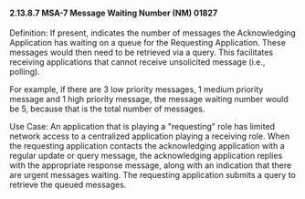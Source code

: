 #### 2.13.8.7 MSA-7 Message Waiting Number (NM) 01827

Definition: If present, indicates the number of messages the Acknowledging Application has waiting on a queue for the Requesting Application. These messages would then need to be retrieved via a query. This facilitates receiving applications that cannot receive unsolicited message (i.e., polling).

For example, if there are 3 low priority messages, 1 medium priority message and 1 high priority message, the message waiting number would be 5, because that is the total number of messages.

Use Case: An application that is playing a "requesting" role has limited network access to a centralized application playing a receiving role. When the requesting application contacts the acknowledging application with a regular update or query message, the acknowledging application replies with the appropriate response message, along with an indication that there are urgent messages waiting. The requesting application submits a query to retrieve the queued messages.
